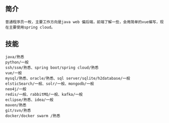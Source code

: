  ## 简介

    普通程序员一枚，主要工作方向是java web 偏后端，前端了解一些，会用简单的vue编写，现在主要使用spring cloud。
<!--
    姓名： 王滕辉 
    性别： 男
    出生年： 1991
    联系方式：
        QQ/微信：514840279 
        Email：514840279@qq.com

常用工具：[简书](https://www.jianshu.com/u/cf31b9838b17) /[github](https://github.com/514840279) /[笔记](https://514840279.github.io/514840279/)  -->
    

## 技能

    java/熟悉
    python/一般
    ssh/ssm/熟悉、spring boot/spring cloud/熟悉
    vue/一般
    mysql/熟悉、oracle/熟悉、sql server/sqlite/h2database/一般
    elsticSearch/一般、solr/一般、mongodb/一般
    neo4j/一般
    redis/一般、rabbitMQ/一般、kafka/一般
    eclipse/熟悉、idea/一般
    maven/熟悉
    git/svn/熟悉
    docker/docker swarm /熟悉


<!-- ## 工作经验

### 大连优尼特有限公司 2014.05~2015.07 技术开发岗位

主要负者代码开发、测试等工作。
主要完成的项目：对日项目（project2） 升级改造。
项目采用 (ssm)的架构 tomcat 部署的，页面是html，开发工具eclipse。

### 大连数盟科技有限公司 2015.07~2020.02 技术开发岗位

主要负者代码开发、测试等工作。
主要完成的项目 大数据违法信息调查平台，车辆销售分析平台，全国判决文书分析平台。
项目采用 (spring boot )的架构 tomcat 部署的，页面是html+javascript，开发工具eclipse。

### 中策征信有限公司 2020.07~至今 技术开发岗位

主要负者代码开发、测试等工作。
主要完成的项目 [中策征信](https://zcxycx.com/#/)
项目采用 微服务(spring cloud )的架构 采用docker 部署的，页面是vue，开发工具eclipse。 -->

